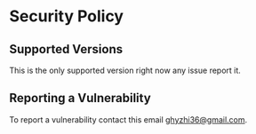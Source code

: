 # Security Policy

## Supported Versions

This is the only supported version right now any issue report it.

## Reporting a Vulnerability
To report a vulnerability contact this email ghyzhi36@gmail.com.

